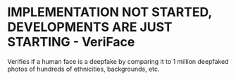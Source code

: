 # IMPLEMENTATION NOT STARTED, DEVELOPMENTS ARE JUST STARTING - VeriFace
Verifies if a human face is a deepfake by comparing it to 1 million deepfaked photos of hundreds of ethnicities, backgrounds, etc.
